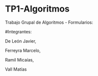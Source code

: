 # TP1-Algoritmos
Trabajo Grupal de Algoritmos - Formularios:

#Integrantes:

De León Javier,

Ferreyra Marcelo,

Ramil Micaías,

Vall Matías
